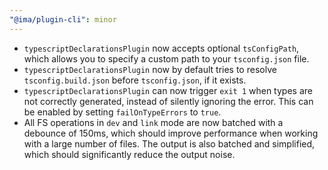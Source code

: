 ```yaml
---
"@ima/plugin-cli": minor
---
```


 - `typescriptDeclarationsPlugin` now accepts optional `tsConfigPath`, which allows you to specify a custom path to your `tsconfig.json` file.
 - `typescriptDeclarationsPlugin` now by default tries to resolve `tsconfig.build.json` before `tsconfig.json`, if it exists.
 - `typescriptDeclarationsPlugin` can now trigger `exit 1` when types are not correctly generated, instead of silently ignoring the error. This can be enabled by setting `failOnTypeErrors` to `true`.
 - All FS operations in `dev` and `link` mode are now batched with a debounce of 150ms, which should improve performance when working with a large number of files. The output is also batched and simplified, which should significantly reduce the output noise.

